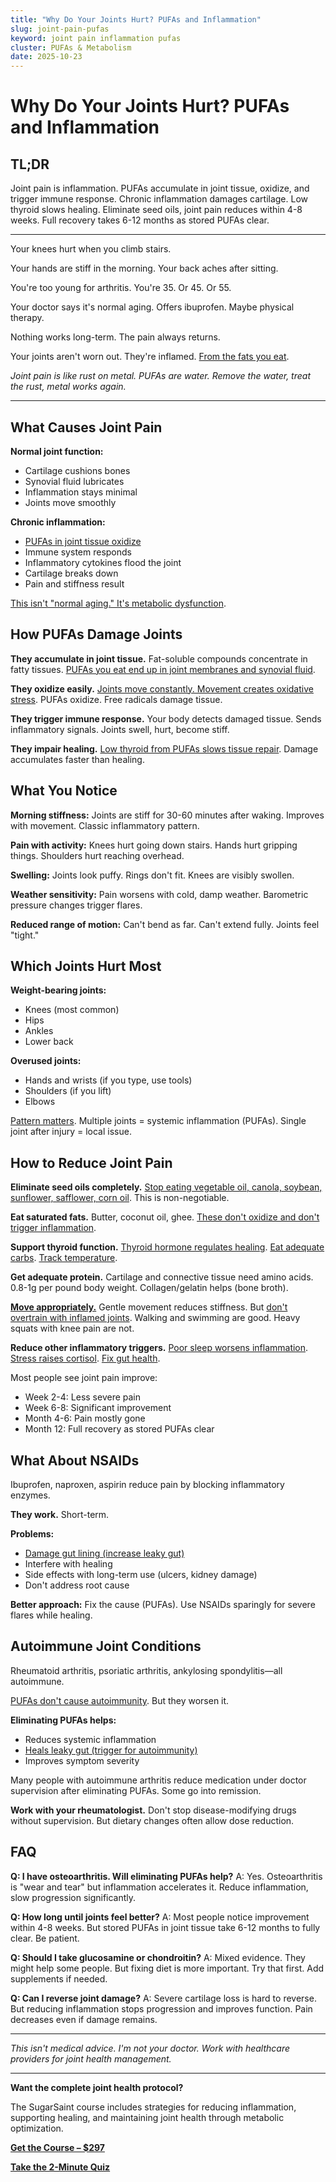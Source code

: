 ```yaml
---
title: "Why Do Your Joints Hurt? PUFAs and Inflammation"
slug: joint-pain-pufas
keyword: joint pain inflammation pufas
cluster: PUFAs & Metabolism
date: 2025-10-23
---
```


# Why Do Your Joints Hurt? PUFAs and Inflammation

## TL;DR

Joint pain is inflammation. PUFAs accumulate in joint tissue, oxidize, and trigger immune response. Chronic inflammation damages cartilage. Low thyroid slows healing. Eliminate seed oils, joint pain reduces within 4-8 weeks. Full recovery takes 6-12 months as stored PUFAs clear.

---

Your knees hurt when you climb stairs.

Your hands are stiff in the morning. Your back aches after sitting.

You're too young for arthritis. You're 35. Or 45. Or 55.

Your doctor says it's normal aging. Offers ibuprofen. Maybe physical therapy.

Nothing works long-term. The pain always returns.

Your joints aren't worn out. They're inflamed. [From the fats you eat](/blog/pufas-inflammation).

*Joint pain is like rust on metal. PUFAs are water. Remove the water, treat the rust, metal works again.*

---

## What Causes Joint Pain

**Normal joint function:**
- Cartilage cushions bones
- Synovial fluid lubricates
- Inflammation stays minimal
- Joints move smoothly

**Chronic inflammation:**
- [PUFAs in joint tissue oxidize](/blog/pufas-oxidative-stress)
- Immune system responds
- Inflammatory cytokines flood the joint
- Cartilage breaks down
- Pain and stiffness result

[This isn't "normal aging." It's metabolic dysfunction](/blog/seed-oils-and-thyroid).

## How PUFAs Damage Joints

**They accumulate in joint tissue.**
Fat-soluble compounds concentrate in fatty tissues. [PUFAs you eat end up in joint membranes and synovial fluid](/blog/pufas-vs-saturated-fat).

**They oxidize easily.**
[Joints move constantly. Movement creates oxidative stress](/blog/pufas-oxidative-stress). PUFAs oxidize. Free radicals damage tissue.

**They trigger immune response.**
Your body detects damaged tissue. Sends inflammatory signals. Joints swell, hurt, become stiff.

**They impair healing.**
[Low thyroid from PUFAs slows tissue repair](/blog/seed-oils-and-thyroid). Damage accumulates faster than healing.

## What You Notice

**Morning stiffness:**
Joints are stiff for 30-60 minutes after waking. Improves with movement. Classic inflammatory pattern.

**Pain with activity:**
Knees hurt going down stairs. Hands hurt gripping things. Shoulders hurt reaching overhead.

**Swelling:**
Joints look puffy. Rings don't fit. Knees are visibly swollen.

**Weather sensitivity:**
Pain worsens with cold, damp weather. Barometric pressure changes trigger flares.

**Reduced range of motion:**
Can't bend as far. Can't extend fully. Joints feel "tight."

## Which Joints Hurt Most

**Weight-bearing joints:**
- Knees (most common)
- Hips
- Ankles
- Lower back

**Overused joints:**
- Hands and wrists (if you type, use tools)
- Shoulders (if you lift)
- Elbows

[Pattern matters](/blog/tracking-symptoms). Multiple joints = systemic inflammation (PUFAs). Single joint after injury = local issue.

## How to Reduce Joint Pain

**Eliminate seed oils completely.**
[Stop eating vegetable oil, canola, soybean, sunflower, safflower, corn oil](/blog/seven-day-pufa-purge). This is non-negotiable.

**Eat saturated fats.**
Butter, coconut oil, ghee. [These don't oxidize and don't trigger inflammation](/blog/pufas-vs-saturated-fat).

**Support thyroid function.**
[Thyroid hormone regulates healing](/blog/seed-oils-and-thyroid). [Eat adequate carbs](/blog/meal-planning). [Track temperature](/blog/temperature-tracking-metabolism).

**Get adequate protein.**
Cartilage and connective tissue need amino acids. 0.8-1g per pound body weight. Collagen/gelatin helps (bone broth).

**[Move appropriately.](/blog/exercise-metabolism)**
Gentle movement reduces stiffness. But [don't overtrain with inflamed joints](/blog/exercise-metabolism). Walking and swimming are good. Heavy squats with knee pain are not.

**Reduce other inflammatory triggers.**
[Poor sleep worsens inflammation](/blog/body-temperature-sleep). [Stress raises cortisol](/blog/anxiety-pufas). [Fix gut health](/blog/pufas-gut-health).

Most people see joint pain improve:
- Week 2-4: Less severe pain
- Week 6-8: Significant improvement
- Month 4-6: Pain mostly gone
- Month 12: Full recovery as stored PUFAs clear

## What About NSAIDs

Ibuprofen, naproxen, aspirin reduce pain by blocking inflammatory enzymes.

**They work.** Short-term.

**Problems:**
- [Damage gut lining (increase leaky gut)](/blog/pufas-gut-health)
- Interfere with healing
- Side effects with long-term use (ulcers, kidney damage)
- Don't address root cause

**Better approach:**
Fix the cause (PUFAs). Use NSAIDs sparingly for severe flares while healing.

## Autoimmune Joint Conditions

Rheumatoid arthritis, psoriatic arthritis, ankylosing spondylitis—all autoimmune.

[PUFAs don't cause autoimmunity](/blog/pufas-inflammation). But they worsen it.

**Eliminating PUFAs helps:**
- Reduces systemic inflammation
- [Heals leaky gut (trigger for autoimmunity)](/blog/pufas-gut-health)
- Improves symptom severity

Many people with autoimmune arthritis reduce medication under doctor supervision after eliminating PUFAs. Some go into remission.

**Work with your rheumatologist.** Don't stop disease-modifying drugs without supervision. But dietary changes often allow dose reduction.

## FAQ

**Q: I have osteoarthritis. Will eliminating PUFAs help?**
A: Yes. Osteoarthritis is "wear and tear" but inflammation accelerates it. Reduce inflammation, slow progression significantly.

**Q: How long until joints feel better?**
A: Most people notice improvement within 4-8 weeks. But stored PUFAs in joint tissue take 6-12 months to fully clear. Be patient.

**Q: Should I take glucosamine or chondroitin?**
A: Mixed evidence. They might help some people. But fixing diet is more important. Try that first. Add supplements if needed.

**Q: Can I reverse joint damage?**
A: Severe cartilage loss is hard to reverse. But reducing inflammation stops progression and improves function. Pain decreases even if damage remains.

---

*This isn't medical advice. I'm not your doctor. Work with healthcare providers for joint health management.*

---

**Want the complete joint health protocol?**

The SugarSaint course includes strategies for reducing inflammation, supporting healing, and maintaining joint health through metabolic optimization.

**[Get the Course – $297](https://buy.polar.sh/polar_cl_8P7Z3TGPlCzXSgbJ0MNkG3HrYyVlcumvIjDMu3YLrwH)**

**[Take the 2-Minute Quiz](/quiz)**
